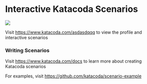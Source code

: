 # Interactive Katacoda Scenarios

[![](http://shields.katacoda.com/katacoda/asdasdqqq/count.svg)](https://www.katacoda.com/asdasdqqq "Get your profile on Katacoda.com")

Visit https://www.katacoda.com/asdasdqqq to view the profile and interactive scenarios

### Writing Scenarios
Visit https://www.katacoda.com/docs to learn more about creating Katacoda scenarios

For examples, visit https://github.com/katacoda/scenario-example
